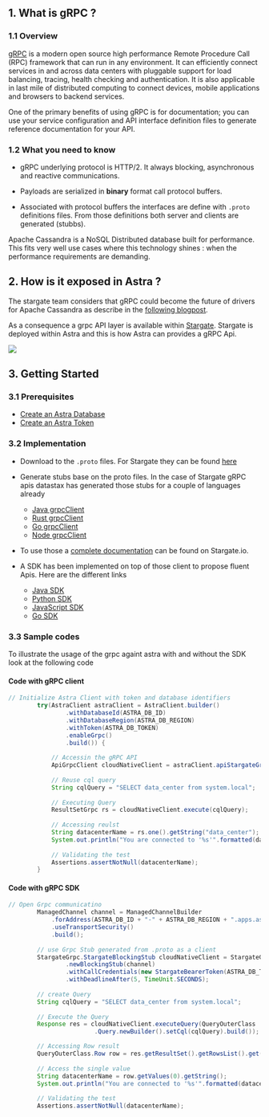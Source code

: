 
## 1. What is gRPC ?

### 1.1 Overview

[gRPC](http://grpc.io) is a modern open source high performance Remote Procedure Call (RPC) framework that can run in any environment. It can efficiently connect services in and across data centers with pluggable support for load balancing, tracing, health checking and authentication. It is also applicable in last mile of distributed computing to connect devices, mobile applications and browsers to backend services.

One of the primary benefits of using gRPC is for documentation; you can use your service configuration and API interface definition files to generate reference documentation for your API.

### 1.2 What you need to know

- gRPC underlying protocol is HTTP/2. It always blocking, asynchronous and reactive communications.

- Payloads are serialized in **binary** format call protocol buffers.

- Associated with protocol buffers the interfaces are define with `.proto` definitions files. From those definitions both server and clients are generated (stubbs).

Apache Cassandra is a NoSQL Distributed database built for performance. This fits very well use cases where this technology shines : when the performance requirements are demanding.


## 2. How is it exposed in Astra ?

The stargate team considers that gRPC could become the future of drivers for Apache Cassandra as describe in the [following blogpost](https://stargate.io/2022/01/15/stargate-grpc-the-better-way-to-cql.html).

As a consequence a grpc API layer is available within [Stargate](http://stargate.io). Stargate is deployed within Astra and this is how Astra can provides a gRPC Api.

<img src="../../../../img/stargate-api-grpc/architecture.png" />

## 3. Getting Started

### 3.1 Prerequisites

- [Create an Astra Database](https://awesome-astra.github.io/docs/pages/astra/create-instance/)
- [Create an Astra Token](https://awesome-astra.github.io/docs/pages/astra/create-token/)


### 3.2 Implementation

- Download to the `.proto` files. For Stargate they can be found [here]()

- Generate stubs base on the proto files. In the case of Stargate gRPC apis datastax has  generated those stubs for a couple of languages already
    - [Java grpcClient](https://github.com/stargate/stargate-grpc-java-client)
    - [Rust grpcClient](https://github.com/stargate/stargate-grpc-rust-client)
    - [Go grpcClient](https://github.com/stargate/stargate-grpc-go-client)
    - [Node grpcClient](https://github.com/stargate/stargate-grpc-node-client)

- To use those a [complete documentation](https://stargate.io/docs/latest/develop/dev-with-grpc.html) can be found on Stargate.io.

- A SDK has been implemented on top of those client to propose fluent Apis. Here are the different links
    - [Java SDK](https://github.com/datastax/astra-sdk-java/wiki)
    - [Python SDK](https://github.com/datastax/astrapy)
    - [JavaScript SDK](https://github.com/datastax/astrajs)
    - [Go SDK](https://github.com/datastax-ext/astra-go-sdk)

### 3.3 Sample codes

To illustrate the usage of the grpc againt astra with and without the SDK look at the following code

#### Code with gRPC client

```java
// Initialize Astra Client with token and database identifiers
        try(AstraClient astraClient = AstraClient.builder()
                .withDatabaseId(ASTRA_DB_ID)
                .withDatabaseRegion(ASTRA_DB_REGION)
                .withToken(ASTRA_DB_TOKEN)
                .enableGrpc()
                .build()) {
            
            // Accessin the gRPC API
            ApiGrpcClient cloudNativeClient = astraClient.apiStargateGrpc();
            
            // Reuse cql query
            String cqlQuery = "SELECT data_center from system.local";
            
            // Executing Query
            ResultSetGrpc rs = cloudNativeClient.execute(cqlQuery);
            
            // Accessing reulst
            String datacenterName = rs.one().getString("data_center");
            System.out.println("You are connected to '%s'".formatted(datacenterName));
            
            // Validating the test
            Assertions.assertNotNull(datacenterName);
        }
```        

#### Code with gRPC SDK

```java
// Open Grpc communicatino 
        ManagedChannel channel = ManagedChannelBuilder
            .forAddress(ASTRA_DB_ID + "-" + ASTRA_DB_REGION + ".apps.astra.datastax.com", 443)
            .useTransportSecurity()
            .build();
        
        // use Grpc Stub generated from .proto as a client
        StargateGrpc.StargateBlockingStub cloudNativeClient = StargateGrpc
                .newBlockingStub(channel)
                .withCallCredentials(new StargateBearerToken(ASTRA_DB_TOKEN))
                .withDeadlineAfter(5, TimeUnit.SECONDS);
        
        // create Query
        String cqlQuery = "SELECT data_center from system.local";
        
        // Execute the Query
        Response res = cloudNativeClient.executeQuery(QueryOuterClass
                        .Query.newBuilder().setCql(cqlQuery).build());

        // Accessing Row result
        QueryOuterClass.Row row = res.getResultSet().getRowsList().get(0);
        
        // Access the single value
        String datacenterName = row.getValues(0).getString();
        System.out.println("You are connected to '%s'".formatted(datacenterName));
        
        // Validating the test
        Assertions.assertNotNull(datacenterName);
```



